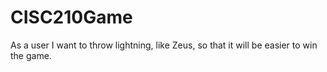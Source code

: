 # CISC210Game

As a user I want to throw lightning, like Zeus, so that it will be easier to win the game.

